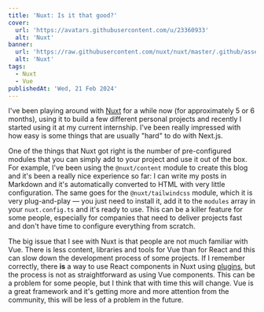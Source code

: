 ```yaml
---
title: 'Nuxt: Is it that good?'
cover:
  url: 'https://avatars.githubusercontent.com/u/23360933'
  alt: 'Nuxt'
banner:
  url: 'https://raw.githubusercontent.com/nuxt/nuxt/master/.github/assets/banner.svg'
  alt: 'Nuxt'
tags:
  - Nuxt
  - Vue
publishedAt: 'Wed, 21 Feb 2024'
---
```


I've been playing around with [Nuxt](https://nuxt.com) for a while now (for
approximately 5 or 6 months), using it to build a few different personal
projects and recently I started using it at my current internship. I've been
really impressed with how easy is some things that are usually "hard" to do
with Next.js.

One of the things that Nuxt got right is the number of pre-configured modules
that you can simply add to your project and use it out of the box. For example,
I've been using the `@nuxt/content` module to create this blog and it's been
a really nice experience so far: I can write my posts in Markdown and it's
automatically converted to HTML with very little configuration. The same goes
for the `@nuxt/tailwindcss` module, which it is very plug-and-play — you just
need to install it, add it to the `modules` array in your `nuxt.config.ts` and
it's ready to use. This can be a killer feature for some people, especially for
companies that need to deliver projects fast and don't have time to configure
everything from scratch.

The big issue that I see with Nuxt is that people are not much familiar with
Vue. There is less content, libraries and tools for Vue than for React and this
can slow down the development process of some projects. If I remember
correctly, there **is** a way to use React components in Nuxt using
[plugins](https://nuxt.com/docs/guide/directory-structure/plugins), but
the process is not as straightforward as using Vue components. This can be a
problem for some people, but I think that with time this will change. Vue is a
great framework and it's getting more and more attention from the community,
this will be less of a problem in the future.
